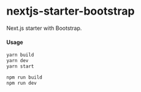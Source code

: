 # nextjs-starter-bootstrap
Next.js starter with Bootstrap.

#### Usage

```sh
yarn build
yarn dev
yarn start
```

```sh
npm run build
npm run dev
```
